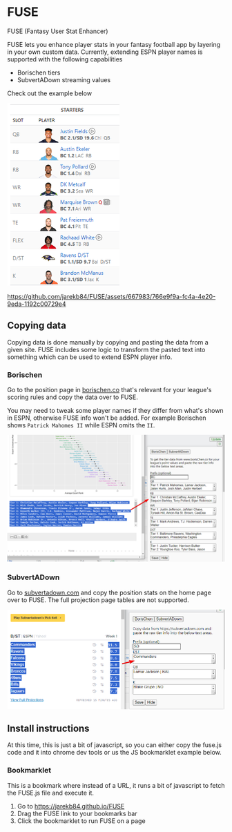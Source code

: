 # FUSE
FUSE (Fantasy User Stat Enhancer)

FUSE lets you enhance player stats in your fantasy football app by layering in your own custom data. Currently, extending ESPN player names is supported with the following capabilities

- Borischen tiers
- SubvertADown streaming values

Check out the example below

![ESPN Team Overview](/dist/assets/espn_team_overview.png)

https://github.com/jarekb84/FUSE/assets/667983/766e9f9a-fc4a-4e20-9eda-1192c00729e4


## Copying data
Copying data is done manually by copying and pasting the data from a given site. FUSE includes some logic to transform the pasted text into something which can be used to extend ESPN player info.

### Borischen
Go to the position page in [borischen.co](http://www.borischen.co/) that's relevant for your league's scoring rules and copy the data over to FUSE.

You may need to tweak some player names if they differ from what's shown in ESPN, otherwise FUSE info won't be added. For example Borischen shows `Patrick Mahomes II` while ESPN omits the `II`.

![Borischen copying data example](/dist/assets/borischen_copying.png)

### SubvertADown
Go to [subvertadown.com](https://subvertadown.com/) and copy the position stats on the home page over to FUSE. The full projection page tables are not supported.

![SubvertADown copying data example](/dist/assets/subvertadown_copying.png)

## Install instructions 

At this time, this is just a bit of javascript, so you can either copy the fuse.js code and it into chrome dev tools or us the JS bookmarklet example below.

### Bookmarklet
This is a bookmark where instead of a URL, it runs a bit of javascript to fetch the FUSE.js file and execute it.

1. Go to https://jarekb84.github.io/FUSE
2. Drag the FUSE link to your bookmarks bar
3. Click the bookmarklet to run FUSE on a page
